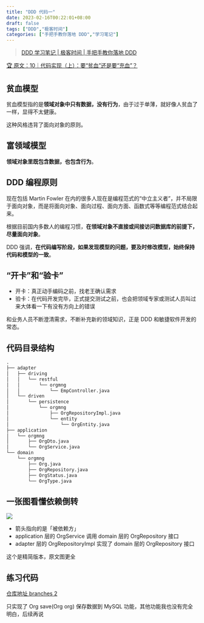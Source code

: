 ```yaml
---
title: "DDD 代码一"
date: 2023-02-16T00:22:01+08:00
draft: false
tags: ["DDD","极客时间"]
categories: ["手把手教你落地 DDD","学习笔记"]
---
```


> [DDD 学习笔记 | 极客时间 | 手把手教你落地 DDD](../dir)

[🏆 原文：10｜代码实现（上）：要“贫血”还是要“充血”？](http://gk.link/a/11X6i)

## 贫血模型

贫血模型指的是**领域对象中只有数据，没有行为**，由于过于单薄，就好像人贫血了一样，显得不太健康。

这种风格违背了面向对象的原则。

## 富领域模型

**领域对象里既包含数据，也包含行为**。

## DDD 编程原则

现在包括 Martin Fowler 在内的很多人现在是编程范式的“中立主义者”，并不局限于面向对象，而是将面向对象、面向过程、面向方面、函数式等等编程范式结合起来。

根据目前国内多数人的编程习惯，**在领域对象不直接或间接访问数据库的前提下，尽量面向对象**。

DDD 强调，**在代码编写阶段，如果发现模型的问题，要及时修改模型，始终保持代码和模型的一致**。

## “开卡”和“验卡”

- 开卡：真正动手编码之前，找老王确认需求
- 验卡：在代码开发完毕，正式提交测试之前，也会把领域专家或测试人员叫过来大体看一下有没有方向上的错误

和业务人员不断澄清需求，不断补充新的领域知识，正是 DDD 和敏捷软件开发的常态。

## 代码目录结构

```cmd
.
├── adapter
│   ├── driving
│   │   └── restful
│   │       └── orgmng
│   │           └── EmpController.java
│   └── driven
│       └── persistence
│           └── orgmng
│               ├── OrgRepositoryImpl.java
│               └── entity
│                   └── OrgEntity.java
├── application
│   └── orgmng
│       ├── OrgDto.java
│       └── OrgService.java
└── domain
    └── orgmng
        ├── Org.java
        ├── OrgRepository.java
        ├── OrgStatus.java
        └── OrgType.java
```

## 一张图看懂依赖倒转

![](../../../../../post/23/依赖倒转.webp)

- 箭头指向的是「被依赖方」
- application 层的 OrgService 调用 domain 层的 OrgRepository 接口
- adapter 层的 OrgRepositoryImpl 实现了 domain 层的 OrgRepository 接口

这个是精简版本，原文图更全

## 练习代码

[仓库地址 branches 2](https://github.com/wyyl1/geektime-ddd/tree/2)

只实现了 Org save(Org org) 保存数据到 MySQL 功能，其他功能我也没有完全明白，后续再说
